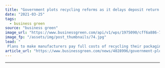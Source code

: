 ```yaml
---
title: "Government plots recycling reforms as it delays deposit return scheme to 2024"
date: "2021-03-25"
tags: 
  - business green
source: "business green"
image_url: "https://www.businessgreen.com/api/v1/wps/1975090/cff6a886-7b9f-42e8-a3a6-beab4a74ef43/6/Reverse-Vending-Machine-185x114.jpg"
image_fp: "/assets/img/post_thumbnails/74.jpg"
lead: "
 Plans to make manufacturers pay full costs of recycling their packaging and develop consistent household collections nationwide unveiled ..."
article_url: "https://www.businessgreen.com/news/4028996/government-plots-recycling-reforms-delays-deposit-return-scheme-2024"
---
```


---
